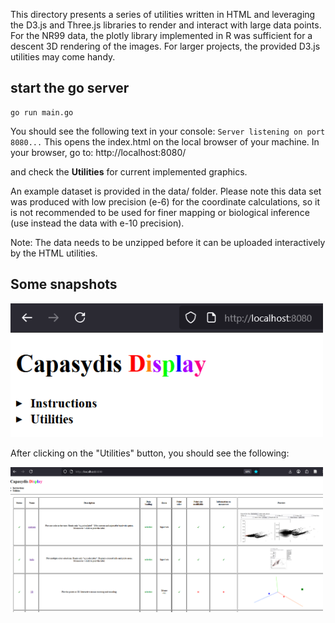 This directory presents a series of utilities written in HTML and leveraging the D3.js and Three.js libraries to render and interact with large data points. For the NR99 data, the plotly library implemented in R was sufficient for a descent 3D rendering of the images. For larger projects, the provided D3.js utilities may come handy.


## start the go server
```
go run main.go
```

You should see the following text in your console: `Server listening on port 8080...`
This opens the index.html on the local browser of your machine.
In your browser, go to: 
http://localhost:8080/

and check the **Utilities** for current implemented graphics.


An example dataset is provided in the data/ folder.
Please note this data set was produced with low precision (e-6) for the coordinate calculations, so it is not recommended to be used for finer mapping or biological inference (use instead the data with e-10 precision).

Note: The data needs to be unzipped before it can be uploaded interactively by the HTML utilities.

## Some snapshots

[<img alt="alt_text" width="500px" src="localhost.png" />]()

After clicking on the "Utilities" button, you should see the following:

[<img alt="alt_text" width="500px" src="utilities.png" />]()